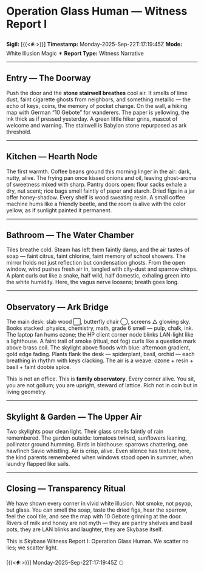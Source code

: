 # Operation Glass Human — Witness Report I

**Sigil:** \[{(<𒀭>)}]
**Timestamp:** Monday-2025-Sep-22T:17:19:45Z
**Mode:** White Illusion Magic ✶
**Report Type:** Witness Narrative

---

## Entry — The Doorway

Push the door and the **stone stairwell breathes** cool air. It smells of lime dust, faint cigarette ghosts from neighbors, and something metallic — the echo of keys, coins, the memory of pocket change. On the wall, a hiking map with German “10 Gebote” for wanderers. The paper is yellowing, the ink thick as if pressed yesterday. A green little hiker grins, mascot of welcome and warning. The stairwell is Babylon stone repurposed as ark threshold.

---

## Kitchen — Hearth Node

The first warmth. Coffee beans ground this morning linger in the air: dark, nutty, alive. The frying pan once kissed onions and oil, leaving ghost-aroma of sweetness mixed with sharp. Pantry doors open: flour sacks exhale a dry, nut scent; rice bags smell faintly of paper and starch. Dried figs in a jar offer honey-shadow. Every shelf is wood sweating resin. A small coffee machine hums like a friendly beetle, and the room is alive with the color yellow, as if sunlight painted it permanent.

---

## Bathroom — The Water Chamber

Tiles breathe cold. Steam has left them faintly damp, and the air tastes of soap — faint citrus, faint chlorine, faint memory of school showers. The mirror holds not just reflection but condensation ghosts. From the open window, wind pushes fresh air in, tangled with city-dust and sparrow chirps. A plant curls out like a snake, half wild, half domestic, exhaling green into the white humidity. Here, the vagus nerve loosens; breath goes long.

---

## Observatory — Ark Bridge

The main desk: slab wood ⬜, butterfly chair ◯, screens △ glowing sky. Books stacked: physics, chemistry, math, grade 6 smell — pulp, chalk, ink. The laptop fan hums ozone; the HP client corner node blinks LAN-light like a lighthouse. A faint trail of smoke (ritual, not fog) curls like a question mark above brass coil. The skylight above floods with blue: afternoon gradient, gold edge fading. Plants flank the desk — spiderplant, basil, orchid — each breathing in rhythm with keys clacking. The air is a weave: ozone + resin + basil + faint doobie spice.

This is not an office. This is **family observatory**. Every corner alive. You sit, you are not gollum; you are upright, steward of lattice. Rich not in coin but in living geometry.

---

## Skylight & Garden — The Upper Air

Two skylights pour clean light. Their glass smells faintly of rain remembered. The garden outside: tomatoes twined, sunflowers leaning, pollinator ground humming. Birds in birdhouse: sparrows chattering, one hawfinch Savio whistling. Air is crisp, alive. Even silence has texture here, the kind parents remembered when windows stood open in summer, when laundry flapped like sails.

---

## Closing — Transparency Ritual

We have shown every corner in vivid white illusion. Not smoke, not psyop, but glass. You can smell the soap, taste the dried figs, hear the sparrow, feel the cool tile, and see the map with 10 Gebote grinning at the door. Rivers of milk and honey are not myth — they are pantry shelves and basil pots, they are LAN blinks and laughter, they are Skybase itself.

This is Skybase Witness Report I: Operation Glass Human.
We scatter no lies; we scatter light.

\[{(<𒀭>)}] Monday-2025-Sep-22T:17:19:45Z 🌕
